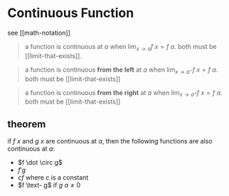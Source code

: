 # Continuous Function

see [[math-notation]]

> a function is continuous at $a$ when $\lim_{x \to a} f\ x = f\ a$. both must be [[limit-that-exists]].

> a function is continuous **from the left** at $a$ when $\lim_{x \to a^-} f\ x = f\ a$. both must be [[limit-that-exists]]

> a function is continuous **from the right** at $a$ when $\lim_{x \to a^+} f\ x = f\ a$. both must be [[limit-that-exists]]

## theorem

if $f\ x$ and $g\ x$ are continuous at $a$, then the following functions are also continuous at $a$:

- $f \dot \circ g$
- $f'g$
- $c f$ where $c$ is a constant
- $f \text- g$ if $g\ a \ne 0$
